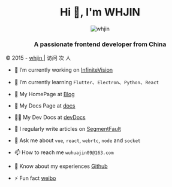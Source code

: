 <h1 align="center">Hi 👋, I'm WHJIN</h1>

<p align="center"><img src="https://komarev.com/ghpvc/?username=whjin&label=Profile%20views&color=0e75b6&style=flat" alt="whjin" /> </p>

<h3 align="center">A passionate frontend developer from China</h3>

<div class="app-footer">
    <script async src="//busuanzi.ibruce.info/busuanzi/2.3/busuanzi.pure.mini.js"></script>
    <div>&copy; 2015 - <span id="current"></span>
        <script type="text/javascript">
            const current = document.getElementById("current");
            current.innerText = new Date().getFullYear();
        </script>
        <a href="https://github.com/whjin" target="_blank" title="Github"> whjin </a>|<span
            id="busuanzi_container_site_pv"> 访问 <a
                href="http://service.ibruce.info/" target="_blank"><span id="busuanzi_value_site_pv"></span></a> 次
        </span><span
            id="busuanzi_container_site_uv"><a href="http://service.ibruce.info/" target="_blank"><span
                    id="busuanzi_value_site_uv"></span></a> 人</span>
    </div>
</div>

- 🔭 I’m currently working on [InfiniteVision](https://github.com/wuhuajin)

- 🌱 I’m currently learning `Flutter`、`Electron`、`Python`、`React`

- 👯 My HomePage at [Blog](https://whjin.github.io/)

- 🤝 My Docs Page at [docs](https://github.com/whjin/docs)

- 👨‍💻 My Dev Docs at [devDocs](https://github.com/whjin/devDocs)

- 📝 I regularly write articles on [SegmentFault](https://segmentfault.com/blog/whjin)

- 💬 Ask me about `vue`, `react`, `webrtc`, `node` and `socket`

- 📫 How to reach me `wuhuajin09@163.com`

- 📄 Know about my experiences [Github](https://github.com/whjin)

- ⚡ Fun fact [weibo](https://weibo.com/u/1710899102)
